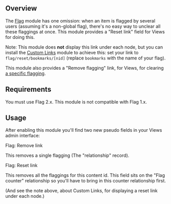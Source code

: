 Overview
--------

The [Flag][1] module has one omission: when an item is flagged by
several users (assuming it's a non-global flag), there's no easy way to
unclear all these flaggings at once. This module provides a "Reset link"
field for Views for doing this.

Note: This module does **not** display this link under each node, but
you can install the [Custom Links][2] module to achieve this: set your
link to `flag/reset/bookmarks/[nid]` (replace `bookmarks` with the name
of your flag).

This module also provides a "Remove flagging" link, for Views, for
clearing [a specific flagging][3].

Requirements
------------

You must use Flag 2.x. This module is not compatible with Flag 1.x.

Usage
-----

After enabling this module you'll find two new pseudo fields in your
Views admin interface:

  Flag: Remove link

This removes a single flagging (The "relationship" record).

  Flag: Reset link

This removes all the flaggings for this content id. This field sits on
the "Flag counter" relationship so you'll have to bring in this counter
relationship first.

(And see the note above, about Custom Links, for displaying a reset link
under each node.)

[1]: http://drupal.org/project/flag
[2]: http://drupal.org/project/custom_links
[3]: http://drupal.org/node/889874

